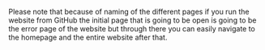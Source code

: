 
Please note that because of naming of the different pages if you run the website from GitHub the initial page that is going to be open is going to be the error page of the website but through there you can easily navigate to the homepage and the entire website after that.
